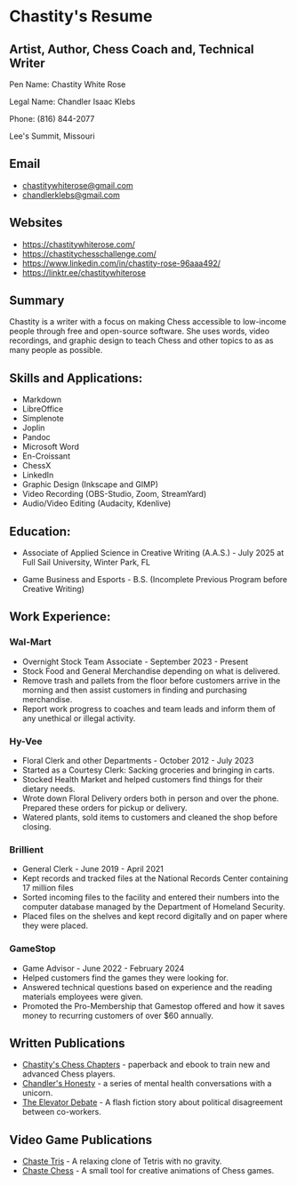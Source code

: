 # Chastity's Resume

## Artist, Author, Chess Coach and, Technical Writer

Pen Name: Chastity White Rose

Legal Name: Chandler Isaac Klebs

Phone: (816) 844-2077

Lee's Summit, Missouri


## Email

- chastitywhiterose@gmail.com
- chandlerklebs@gmail.com

## Websites

- <https://chastitywhiterose.com/>
- <https://chastitychesschallenge.com/>
- <https://www.linkedin.com/in/chastity-rose-96aaa492/>
- <https://linktr.ee/chastitywhiterose>

## Summary

Chastity is a writer with a focus on making Chess accessible to low-income people through free and open-source 
software. She uses words, video recordings, and graphic design to teach Chess and other topics to as as many 
people as possible.

## Skills and Applications:

- Markdown
- LibreOffice
- Simplenote
- Joplin
- Pandoc
- Microsoft Word
- En-Croissant
- ChessX
- LinkedIn
- Graphic Design (Inkscape and GIMP)
- Video Recording (OBS-Studio, Zoom, StreamYard)
- Audio/Video Editing (Audacity, Kdenlive)

## Education:

- Associate of Applied Science in Creative Writing (A.A.S.) - July 2025 at Full Sail University, Winter Park, FL

- Game Business and Esports - B.S. (Incomplete Previous Program before Creative Writing)

## Work Experience:

### Wal-Mart
- Overnight Stock Team Associate - September 2023 - Present
- Stock Food and General Merchandise depending on what is delivered.
- Remove trash and pallets from the floor before customers arrive in the morning and then assist customers in finding and purchasing merchandise.
- Report work progress to coaches and team leads and inform them of any unethical or illegal activity.

### Hy-Vee

- Floral Clerk and other Departments - October 2012 - July 2023
- Started as a Courtesy Clerk: Sacking groceries and bringing in carts.
- Stocked Health Market and helped customers find things for their dietary needs.
- Wrote down Floral Delivery orders both in person and over the phone. Prepared these orders for pickup or delivery.
- Watered plants, sold items to customers and cleaned the shop before closing.


### Brillient
- General Clerk - June 2019 - April 2021
- Kept records and tracked files at the National Records Center containing 17 million files
- Sorted incoming files to the facility and entered their numbers into the computer database managed by the Department of Homeland Security.
- Placed files on the shelves and kept record digitally and on paper where they were placed.


### GameStop
- Game Advisor - June 2022 - February 2024
- Helped customers find the games they were looking for.
- Answered technical questions based on experience and the reading materials employees were given.
- Promoted the Pro-Membership that Gamestop offered and how it saves money to recurring customers of over $60 annually.


## Written Publications

- [Chastity's Chess Chapters](https://www.amazon.com/dp/B0F44DG4XD) - paperback and ebook to train new and advanced Chess players.
- [Chandler's Honesty](https://www.amazon.com/dp/B08YDT2XQG) - a series of mental health conversations with a unicorn.
- [The Elevator Debate](https://adelaidebooks.org/the-elevator-debate) - A flash fiction story about political disagreement between co-workers.

## Video Game Publications

- [Chaste Tris](https://store.steampowered.com/app/1986120/Chaste_Tris/) - A relaxing clone of Tetris with no gravity.
- [Chaste Chess](https://chastitywhiterose.itch.io/cpu-chaste-chess) - A small tool for creative animations of Chess games.